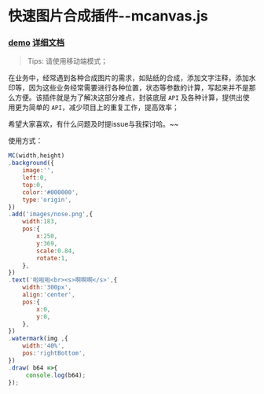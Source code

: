 # 快速图片合成插件--mcanvas.js

### [demo](http://f2er.meitu.com/gxd/mcanvas/example/index.html) [详细文档](./README.md)


> Tips: 请使用移动端模式；

在业务中，经常遇到各种合成图片的需求，如贴纸的合成，添加文字注释，添加水印等，因为这些业务经常需要进行各种位置，状态等参数的计算，写起来并不是那么方便。该插件就是为了解决这部分难点，封装底层 `API` 及各种计算，提供出使用更为简单的 `API`，减少项目上的重复工作，提高效率；

希望大家喜欢，有什么问题及时提issue与我探讨哈。~~



使用方式：

```js
MC(width,height)
.background({
    image:'',
    left:0,
    top:0,
    color:'#000000',
    type:'origin',
})
.add('images/nose.png',{
    width:183,
    pos:{
        x:250,
        y:369,
        scale:0.84,
        rotate:1,
    },
})
.text('啦啦啦<br><s>啊啊啊</s>',{
	width:'300px',
	align:'center',
	pos:{
	    x:0,
	    y:0,
	},
})
.watermark(img ,{
    width:'40%',
    pos:'rightBottom',
})
.draw( b64 =>{
	 console.log(b64);
});
```



